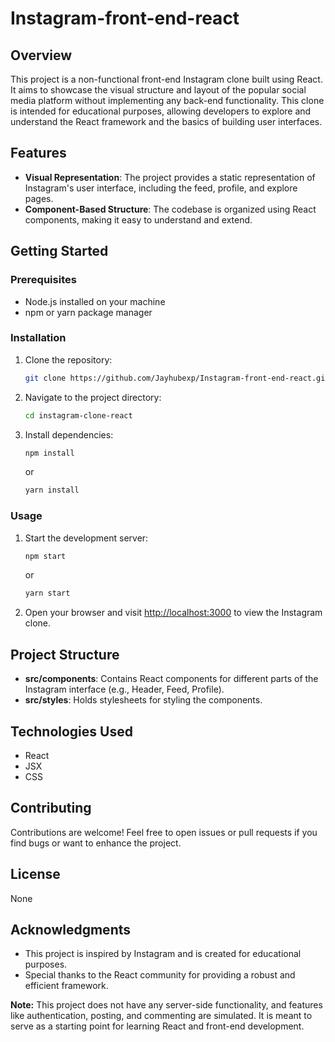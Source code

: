 # Instagram-front-end-react

## Overview

This project is a non-functional front-end Instagram clone built using React. It aims to showcase the visual structure and layout of the popular social media platform without implementing any back-end functionality. This clone is intended for educational purposes, allowing developers to explore and understand the React framework and the basics of building user interfaces.

## Features

- **Visual Representation**: The project provides a static representation of Instagram's user interface, including the feed, profile, and explore pages.
- **Component-Based Structure**: The codebase is organized using React components, making it easy to understand and extend.

## Getting Started

### Prerequisites

- Node.js installed on your machine
- npm or yarn package manager

### Installation

1. Clone the repository:

   ```bash
   git clone https://github.com/Jayhubexp/Instagram-front-end-react.git
   ```

2. Navigate to the project directory:

   ```bash
   cd instagram-clone-react
   ```

3. Install dependencies:

   ```bash
   npm install
   ```

   or

   ```bash
   yarn install
   ```

### Usage

1. Start the development server:

   ```bash
   npm start
   ```

   or

   ```bash
   yarn start
   ```

2. Open your browser and visit [http://localhost:3000](http://localhost:3000) to view the Instagram clone.

## Project Structure

- **src/components**: Contains React components for different parts of the Instagram interface (e.g., Header, Feed, Profile).
- **src/styles**: Holds stylesheets for styling the components.

## Technologies Used

- React
- JSX
- CSS

## Contributing

Contributions are welcome! Feel free to open issues or pull requests if you find bugs or want to enhance the project.

## License
None

## Acknowledgments

- This project is inspired by Instagram and is created for educational purposes.
- Special thanks to the React community for providing a robust and efficient framework.

**Note:** This project does not have any server-side functionality, and features like authentication, posting, and commenting are simulated. It is meant to serve as a starting point for learning React and front-end development.
